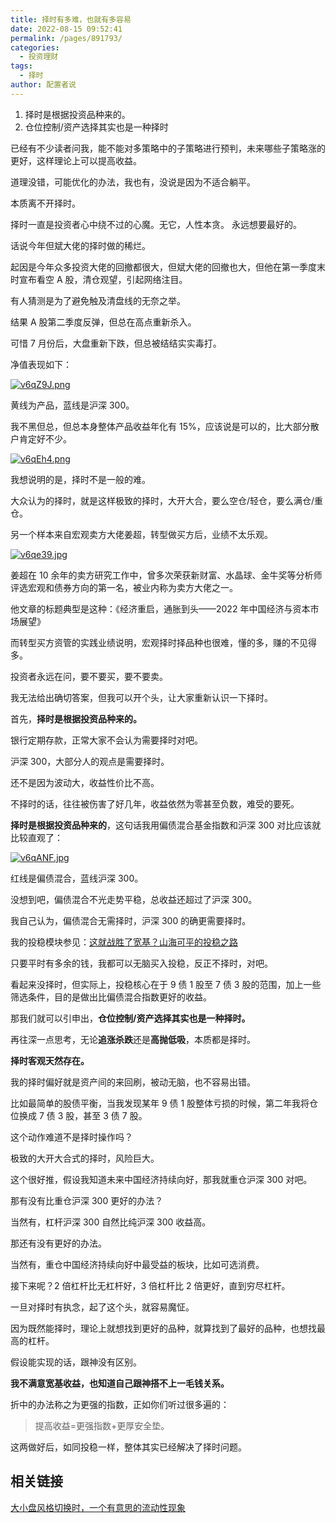 ```yaml
---
title: 择时有多难，也就有多容易
date: 2022-08-15 09:52:41
permalink: /pages/891793/
categories:
  - 投资理财
tags:
  - 择时
author: 配置者说
---
```

1. 择时是根据投资品种来的。
2. 仓位控制/资产选择其实也是一种择时
<!--more-->
已经有不少读者问我，能不能对多策略中的子策略进行预判，未来哪些子策略涨的更好，这样理论上可以提高收益。  

道理没错，可能优化的办法，我也有，没说是因为不适合躺平。

本质离不开择时。

择时一直是投资者心中绕不过的心魔。无它，人性本贪。  永远想要最好的。  

话说今年但斌大佬的择时做的稀烂。  

起因是今年众多投资大佬的回撤都很大，但斌大佬的回撤也大，但他在第一季度末时宣布看空 A 股，清仓观望，引起网络注目。  

有人猜测是为了避免触及清盘线的无奈之举。

结果 A 股第二季度反弹，但总在高点重新杀入。

可惜 7 月份后，大盘重新下跌，但总被结结实实毒打。

净值表现如下：

[![v6qZ9J.png](https://s1.ax1x.com/2022/08/23/v6qZ9J.png)](https://imgse.com/i/v6qZ9J)


黄线为产品，蓝线是沪深 300。  

我不黑但总，但总本身整体产品收益年化有 15%，应该说是可以的，比大部分散户肯定好不少。  

[![v6qEh4.png](https://s1.ax1x.com/2022/08/23/v6qEh4.png)](https://imgse.com/i/v6qEh4)

我想说明的是，择时不是一般的难。

大众认为的择时，就是这样极致的择时，大开大合，要么空仓/轻仓，要么满仓/重仓。  

另一个样本来自宏观卖方大佬姜超，转型做买方后，业绩不太乐观。

[![v6qe39.jpg](https://s1.ax1x.com/2022/08/23/v6qe39.jpg)](https://imgse.com/i/v6qe39)

姜超在 10 余年的卖方研究工作中，曾多次荣获新财富、水晶球、金牛奖等分析师评选宏观和债券方向的第一名，被业内称为卖方大佬之一。

他文章的标题典型是这种：《经济重启，通胀到头——2022 年中国经济与资本市场展望》

而转型买方资管的实践业绩说明，宏观择时择品种也很难，懂的多，赚的不见得多。

投资者永远在问，要不要买，要不要卖。  

我无法给出确切答案，但我可以开个头，让大家重新认识一下择时。  

首先，**择时是根据投资品种来的。**

银行定期存款，正常大家不会认为需要择时对吧。  

沪深 300，大部分人的观点是需要择时。  

还不是因为波动大，收益性价比不高。

不择时的话，往往被伤害了好几年，收益依然为零甚至负数，难受的要死。

**择时是根据投资品种来的**，这句话我用偏债混合基金指数和沪深 300 对比应该就比较直观了：

[![v6qANF.jpg](https://s1.ax1x.com/2022/08/23/v6qANF.jpg)](https://imgse.com/i/v6qANF)

红线是偏债混合，蓝线沪深 300。

没想到吧，偏债混合不光走势平稳，总收益还超过了沪深 300。

我自己认为，偏债混合无需择时，沪深 300 的确更需要择时。  

我的投稳模块参见：[这就战胜了宽基？山海可平的投稳之路](http://mp.weixin.qq.com/s?__biz=MzU0NDk0NzY2MQ==&mid=2247483966&idx=1&sn=0c114e2b660e5d4fdbd846260069c7d9&chksm=fb752e9ccc02a78ae47702c82bb612fa93211d284b8220c2c0957cf450f66ef3b505ddd1d723&scene=21)

只要平时有多余的钱，我都可以无脑买入投稳，反正不择时，对吧。

看起来没择时，但实际上，投稳核心在于 9 债 1 股至 7 债 3 股的范围，加上一些筛选条件，目的是做出比偏债混合指数更好的收益。

那我们就可以引申出，**仓位控制/资产选择其实也是一种择时。**

再往深一点思考，无论**追涨杀跌**还是**高抛低吸**，本质都是择时。  

**择时客观天然存在。**

我的择时偏好就是资产间的来回刷，被动无脑，也不容易出错。

比如最简单的股债平衡，当我发现某年 9 债 1 股整体亏损的时候，第二年我将仓位换成 7 债 3 股，甚至 3 债 7 股。

这个动作难道不是择时操作吗？

极致的大开大合式的择时，风险巨大。  

这个很好推，假设我知道未来中国经济持续向好，那我就重仓沪深 300 对吧。  

那有没有比重仓沪深 300 更好的办法？  

当然有，杠杆沪深 300 自然比纯沪深 300 收益高。  

那还有没有更好的办法。  

当然有，重仓中国经济持续向好中最受益的板块，比如可选消费。  

接下来呢？2 倍杠杆比无杠杆好，3 倍杠杆比 2 倍更好，直到穷尽杠杆。

一旦对择时有执念，起了这个头，就容易魔怔。  

因为既然能择时，理论上就想找到更好的品种，就算找到了最好的品种，也想找最高的杠杆。

假设能实现的话，跟神没有区别。

**我不满意宽基收益，也知道自己跟神搭不上一毛钱关系。**

折中的办法称之为更强的指数，正如你们听过很多遍的：

> 提高收益=更强指数+更厚安全垫。  

这两做好后，如同投稳一样，整体其实已经解决了择时问题。
  
## 相关链接
[大小盘风格切换时，一个有意思的流动性现象](https://mp.weixin.qq.com/s/qX2Gt83Zcy1SNZ_avyc6iA)